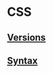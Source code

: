 # CSS

## [Versions](../../../../../KEYWORDS/Versions.md)

<!-- - [CSS1]() -->
<!-- - [CSS2]() -->
<!-- - [CSS3]() -->

<!-- ## Preprocessors -->
<!-- - [SASS]()  -->

<!-- # SASS -->

<!-- - [Sass Lang](https://sass-lang.com/) -->

<!-- - [LESS]() -->

<!-- # LESS -->

<!-- - [Less CSS](https://lesscss.org/) -->

<!-- ## Frameworks -->

<!-- - [TAILWIND]()  -->

<!-- # TAILWIND -->

<!-- - [Tailwind CSS](https://tailwindcss.com/) -->

<!-- - [BULMA]() -->

<!-- # BULMA -->

<!-- - [Bulma CSS Framework](https://bulma.io/) -->

## [Syntax](../../../../../KEYWORDS/Syntax.md)

<!-- - [SELECTORS]() -->
<!-- - [PROPERTIES]() -->

<!-- ## Resources -->
<!-- https://en.wikipedia.org/wiki/CSS -->
<!-- https://www.w3schools.com/css/ -->
<!-- https://www.codecademy.com/learn/learn-css -->
<!-- https://developer.mozilla.org/en-US/docs/Web/CSS -->
<!-- https://code.visualstudio.com/docs/languages/css -->